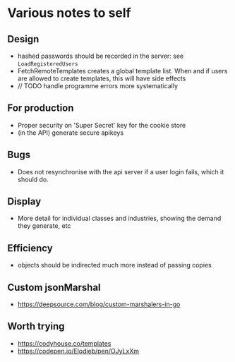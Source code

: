 # Various notes to self

## Design
* hashed passwords should be recorded in the server: see `LoadRegisteredUsers`
* FetchRemoteTemplates creates a global template list. When and if users are allowed to create templates, this will have side effects
* // TODO handle programme errors more systematically


## For production
* Proper security on 'Super Secret' key for the cookie store
* (in the API) generate secure apikeys

## Bugs
* Does not resynchronise with the api server if a user login fails, which it should do.  

## Display
* More detail for individual classes and industries, showing the demand they generate, etc

## Efficiency
* objects should be indirected much more instead of passing copies

## Custom jsonMarshal
* https://deepsource.com/blog/custom-marshalers-in-go

## Worth trying
* https://codyhouse.co/templates
* https://codepen.io/Elodieb/pen/OJyLxXm

